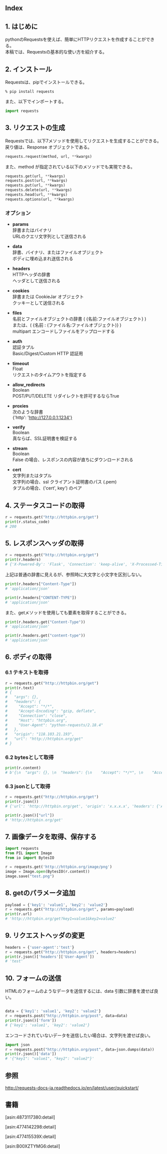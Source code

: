 ## Index



## 1. はじめに
pythonのRequestsを使えば、簡単にHTTPリクエストを作成することができる。  
本稿では、Requestsの基本的な使い方を紹介する。  

## 2. インストール
Requestsは、pipでインストールできる。  
```
% pip install requests
```

また、以下でインポートする。  
```python
import requests
```

## 3. リクエストの生成
Requestsでは、以下7メソッドを使用してリクエストを生成することができる。  
戻り値は、Response オブジェクトである。  

```python
requests.request(method, url, **kwargs)
```

また、method が指定されている以下のメソッドでも実現できる。
```python
requests.get(url, **kwargs)
requests.post(url, **kwargs)
requests.put(url, **kwargs)
requests.delete(url, **kwargs)
requests.head(url, **kwargs)
requests.options(url, **kwargs)
```

### オプション  

- **params**  
辞書またはバイナリ  
URLのクエリ文字列として送信される  

- **data**  
辞書、バイナリ、またはファイルオブジェクト  
ボディに埋め込まれ送信される  

- **headers**  
HTTPヘッダの辞書  
ヘッダとして送信される  

- **cookies**  
辞書または CookieJar オブジェクト  
クッキーとして送信される  

- **files**  
名前とファイルオブジェクトの辞書 ( {名前:ファイルオブジェクト} )  
または、( {名前 : (ファイル名:ファイルオブジェクト)} )  
multipart エンコードしファイルをアップロードする  

- **auth**  
認証タプル  
Basic/Digest/Custom HTTP 認証用  

- **timeout**  
Float  
リクエストのタイムアウトを指定する  

- **allow_redirects**  
Boolean  
POST/PUT/DELETE リダイレクトを許可するならTrue

- **proxies**  
次のような辞書  
{'http': 'http://127.0.0.1:1234'}  

- **verify**  
Boolean  
真ならば、SSL証明書を検証する  

- **stream**  
Boolean  
False の場合、レスポンスの内容が直ちにダウンロードされる  

- **cert**  
文字列またはタプル  
文字列の場合、ssl クライアント証明書のパス  (.pem)  
タプルの場合、('cert', key') のペア  

## 4. ステータスコードの取得
```python
r = requests.get("http://httpbin.org/get")
print(r.status_code)
# 200
```

## 5. レスポンスヘッダの取得
```python
r = requests.get("http://httpbin.org/get")
print(r.headers)
# {'X-Powered-By': 'Flask', 'Connection': 'keep-alive', 'X-Processed-Time': '0.000687837600708', 'Content-Type': 'application/json', 'Access-Control-Allow-Origin': '*', 'Access-Control-Allow-Credentials': 'true', 'Server': 'meinheld/0.6.1', 'Via': '1.1 vegur', 'Content-Length': '267', 'Date': 'Mon, 06 Nov 2017 01:49:32 GMT'}
```

上記は普通の辞書に見えるが、参照時に大文字と小文字を区別しない。  
```python
print(r.headers["Content-Type"])
# 'application/json'

print(r.headers["CONTENT-TYPE"])
# 'application/json'
```

また、getメソッドを使用しても要素を取得することができる。  

```python
print(r.headers.get("Content-Type"))
# 'application/json'

print(r.headers.get("content-type"))
# 'application/json'
```

## 6. ボディの取得
### 6.1 テキストを取得
```python
r = requests.get("http://httpbin.org/get")
print(r.text)
# {
#   "args": {},
#   "headers": {
#     "Accept": "*/*",
#     "Accept-Encoding": "gzip, deflate",
#     "Connection": "close",
#     "Host": "httpbin.org",
#     "User-Agent": "python-requests/2.18.4"
#   },
#   "origin": "118.103.21.193",
#   "url": "http://httpbin.org/get"
# }

```

### 6.2 bytesとして取得
```python
print(r.content)
# b'{\n  "args": {}, \n  "headers": {\n    "Accept": "*/*", \n    "Accept-Encoding": "gzip, deflate", \n    "Connection": "close", \n    "Host": "httpbin.org", \n    "User-Agent": "python-requests/2.18.4"\n  }, \n  "origin": "x.x.x.x", \n  "url": "http://httpbin.org/get"\n}\n'
```

### 6.3 jsonとして取得
```python
r = requests.get("http://httpbin.org/get")
print(r.json())
# {'url': 'http://httpbin.org/get', 'origin': 'x.x.x.x', 'headers': {'Accept-Encoding': 'gzip, deflate', 'Host': 'httpbin.org', 'Accept': '*/*', 'User-Agent': 'python-requests/2.18.4', 'Connection': 'close'}, 'args': {}}

print(r.json()["url"])
# 'http://httpbin.org/get'
```

## 7. 画像データを取得、保存する
```python
import requests
from PIL import Image
from io import BytesIO

r = requests.get('http://httpbin.org/image/png')
image = Image.open(BytesIO(r.content))
image.save("test.png")
```


## 8. getのパラメータ追加
```python
payload = {'key1': 'value1', 'key2': 'value2'}
r = requests.get("http://httpbin.org/get", params=payload)
print(r.url)
# 'http://httpbin.org/get?key1=value1&key2=value2'
```

## 9. リクエストヘッダの変更
```python
headers = {'user-agent':'test'}
r = requests.get("http://httpbin.org/get", headers=headers)
print(r.json()['headers']['User-Agent'])
# 'test'
```

## 10. フォームの送信
HTMLのフォームのようなデータを送信するには、data 引数に辞書を渡せば良い。  

```python

data = {'key1': 'value1', 'key2': 'value2'}
r = requests.post("http://httpbin.org/post", data=data)
print(r.json()['form'])
# {'key1': 'value1', 'key2': 'value2'}
```

エンコードされていないデータを送信したい場合は、文字列を渡せば良い。  
```python
import json
r = requests.post("http://httpbin.org/post", data=json.dumps(data))
print(r.json()['data'])
# '{"key1": "value1", "key2": "value2"}'
```

## 参照
http://requests-docs-ja.readthedocs.io/en/latest/user/quickstart/

## 書籍
[asin:4873117380:detail]

[asin:4774142298:detail]

[asin:477415539X:detail]

[asin:B00XZTYMG6:detail]

